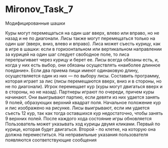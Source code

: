 # Mironov_Task_7
Модифицированные шашки

 Куры могут перемещаться на один шаг вверх, влево или вправо, но не назад и не по диагонали. Лисы также могут перемещаться только на один шаг (вверх, вниз, влево и вправо).
     Лиса может съесть курицу, как в игре в шашки: если в горизонтальном или вертикальном направлении за курицей на один шаг следует свободное поле, то лиса перепрыгивает через курицу и берет ее. Лисы всегда обязаны есть, и, когда у них есть выбор, они обязаны осуществлять «наиболее длинное поедание». Если два приема пищи имеют одинаковую длину, осуществляется один из них — по выбору лисы.
     Составить программу, которая играет за лис (лисы перемещаются вверх, вниз и в стороны, но не по диагонали). Игрок перемещает кур (куры могут двигаться вверх и в стороны, но не назад). Партнеры играют по очереди, причем куры начинают. Они выигрывают партию, если девяти из них удается занять 9 полей, образующих верхний квадрат поля. Начальное положение кур и лис изображено на рисунке. Лисы выигрывают, если им удается съесть 12 кур, так как тогда оставшихся кур недостаточно, чтобы занять 9 верхних полей. После каждого хода состояние игры обновляется
     Пользователь может указывать ход курицы двумя кликами. Первый по курице, которая будет двигаться. Второй - по клетке, на которую она должна переместиться. На неправильные указания пользователя появляются соответствующие сообщения
